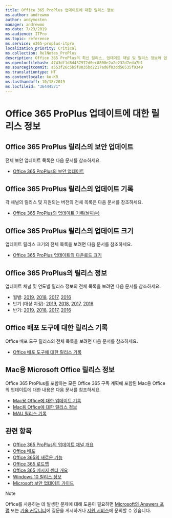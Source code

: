 ```yaml
---
title: Office 365 ProPlus 업데이트에 대한 릴리스 정보
ms.author: andrewmo
author: andymosten
manager: andrewmo
ms.date: 7/23/2019
ms.audience: ITPro
ms.topic: reference
ms.service: o365-proplus-itpro
localization_priority: Critical
ms.collection: RelNotes_ProPlus
description: Office 365 ProPlus의 최신 릴리스, 업데이트 채널 및 릴리스 정보와 업데이트 기록에 대한 링크 목록을 IT 전문가에게 제공합니다.
ms.openlocfilehash: 4743df1d8d437972d0ec8800e2a2e232d7eda7b1
ms.sourcegitcommit: a553f26c5b5f8035bd2217ad6f03dd56535f9349
ms.translationtype: HT
ms.contentlocale: ko-KR
ms.lasthandoff: 10/18/2019
ms.locfileid: "36444571"
---
```

# <a name="release-information-for-updates-to-office-365-proplus"></a>Office 365 ProPlus 업데이트에 대한 릴리스 정보


## <a name="security-updates-for-office-365-proplus-releases"></a>Office 365 ProPlus 릴리스의 보안 업데이트

전체 보안 업데이트 목록은 다음 문서를 참조하세요.
 - [Office 365 ProPlus의 보안 업데이트](office365-proplus-security-updates.md)


## <a name="update-history-for-office-365-proplus-releases"></a>Office 365 ProPlus 릴리스의 업데이트 기록

각 채널의 릴리스 및 지원되는 버전의 전체 목록은 다음 문서를 참조하세요.
 - [Office 365 ProPlus의 업데이트 기록(날짜순)](update-history-office365-proplus-by-date.md)


 ## <a name="update-sizes-for-office-365-proplus-releases"></a>Office 365 ProPlus 릴리스의 업데이트 크기

업데이트 릴리스 크기의 전체 목록을 보려면 다음 문서를 참조하세요.
 - [Office 365 ProPlus 업데이트의 다운로드 크기](download-sizes-office365-proplus-updates.md)

## <a name="release-notes-for-office-365-proplus-releases"></a>Office 365 ProPlus의 릴리스 정보

업데이트 채널 및 연도별 릴리스 정보의 전체 목록을 보려면 다음 문서를 참조하세요.
 - 월별: [2019](monthly-channel-2019.md), [2018](monthly-channel-2018.md), [2017](monthly-channel-2017.md), [2016](monthly-channel-2016.md)
 - 반기 (대상 지정): [2019](semi-annual-channel-targeted-2019.md), [2018](semi-annual-channel-targeted-2018.md), [2017](semi-annual-channel-targeted-2017.md), [2016](semi-annual-channel-targeted-2016.md)
 - 반기: [2019](semi-annual-channel-2019.md), [2018](semi-annual-channel-2018.md), [2017](semi-annual-channel-2017.md), [2016](semi-annual-channel-2016.md)

 ## <a name="release-history-for-office-deployment-tool"></a>Office 배포 도구에 대한 릴리스 기록
 Office 배포 도구 릴리스의 전체 목록을 보려면 다음 문서를 참조하세요.
 - [Office 배포 도구에 대한 릴리스 기록](ODT-release-history.md)

## <a name="office-for-mac-release-information"></a>Mac용 Microsoft Office 릴리스 정보

Office 365 ProPlus를 포함하는 모든 Office 365 구독 계획에 포함된 Mac용 Office의 업데이트에 대한 내용은 다음 문서를 참조하세요.
 - [Mac용 Office에 대한 업데이트 기록](update-history-office-for-mac.md)
 - [Mac용 Office에 대한 릴리스 정보](release-notes-office-for-mac.md)
 - [MAU 릴리스 기록](release-history-microsoft-autoupdate.md)


## <a name="related-topics"></a>관련 항목

- [Office 365 ProPlus의 업데이트 채널 개요](https://docs.microsoft.com/deployoffice/overview-of-update-channels-for-office-365-proplus)
- [Office 배포](https://docs.microsoft.com/deployoffice/)
- [Office 365의 새로운 기능](https://support.office.com/article/95c8d81d-08ba-42c1-914f-bca4603e1426)
- [Office 365 로드맵](https://products.office.com/business/office-365-roadmap)
- [Office 365 메시지 센터 개요](https://support.office.com/article/38fb3333-bfcc-4340-a37b-deda509c2093)
- [Windows 10 릴리스 정보](https://www.microsoft.com/itpro/windows-10/release-information)
- [Microsoft 보안 업데이트 가이드](https://portal.msrc.microsoft.com/)

> [!NOTE]
> Office를 사용하는 데 발생한 문제에 대해 도움이 필요하면 [Microsoft의 Answers 포럼](https://answers.microsoft.com/) 또는 [기술 커뮤니티](https://techcommunity.microsoft.com/)에 질문을 게시하거나 [지원 서비스](https://support.microsoft.com/contactus)에 문의할 수 있습니다.
